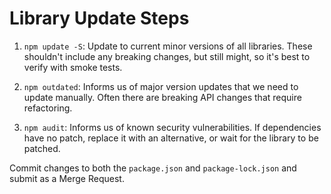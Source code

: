 # Library Update Steps

1. `npm update -S`: Update to current minor versions of all libraries. These shouldn't include any breaking changes, but still might, so it's best to verify with smoke tests.

2. `npm outdated`: Informs us of major version updates that we need to update manually. Often there are breaking API changes that require refactoring.

3. `npm audit`: Informs us of known security vulnerabilities. If dependencies have no patch, replace it with an alternative, or wait for the library to be patched.

Commit changes to both the `package.json` and `package-lock.json` and submit as a Merge Request.
